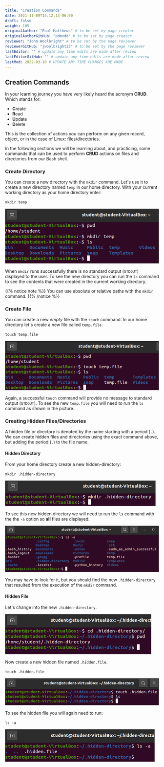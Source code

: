 ```yaml
---
title: "Creation Commands"
date: 2021-11-09T15:12:13-06:00
draft: false
weight: 105
originalAuthor: "Paul Matthews" # to be set by page creator
originalAuthorGitHub: "pdmxdd" # to be set by page creator
reviewer: "John Woolbright" # to be set by the page reviewer
reviewerGitHub: "jwoolbright23" # to be set by the page reviewer
lastEditor: "" # update any time edits are made after review
lastEditorGitHub: "" # update any time edits are made after review
lastMod: 2022-03-10 # UPDATE ANY TIME CHANGES ARE MADE
---
```


## Creation Commands

In your learning journey you have very likely heard the acronym **CRUD**. Which stands for:

- **C**reate
- **R**ead
- **U**pdate
- **D**elete

This is the collection of actions you can perform on any given record, object, or in the case of Linux: files/directories.

In the following sections we will be learning about, and practicing, some commands that can be used to perform **CRUD** actions on files and directories from our Bash shell.

### Create Directory

You can create a new directory with the `mkdir` command. Let's use it to create a new directory named `temp` in our home directory. With your current working directory as your home directory enter:

`mkdir temp`

![mkdir temp](pictures/mkdir-temp.png?classes=border)

When `mkdir` runs successfully there is no standard output (`STDOUT`) displayed to the user. To see the new directory you can run the `ls` command to see the contents that were created in the current working directory.

{{% notice note %}}
You can use absolute or relative paths with the `mkdir` command.
{{% /notice %}}

### Create File

You can create a new *empty* file with the `touch` command. In our home directory let's create a new file called `temp.file`.

`touch temp.file`

![touch temp.file](pictures/touch-temp-file.png?classes=border)

Again, a successful `touch` command will provide no message to standard output (`STDOUT`). To see the new `temp.file` you will need to run the `ls` command as shown in the picture.

### Creating Hidden Files/Directories

A hidden file or directory is denoted by the name starting with a period (`.`). We can create hidden files and directories using the exact command above, but adding the period (`.`) to the file name.

#### Hidden Directory

From your home directory create a new hidden-directory:

`mkdir .hidden-directory`

![mkdir .hidden-directory](pictures/mkdir-hidden-directory.png?classes=border)

To see this new hidden directory we will need to run the `ls` command with the the `-a` option so **all** files are displayed.

![ls -a](pictures/ls-hidden-directory.png?classes=border)

You may have to look for it, but you should find the new `.hidden-directory` that resulted from the execution of the `mkdir` command.

#### Hidden File

Let's change into the new `.hidden-directory`.

![cd .hidden-directory](pictures/cd-hidden-directory.png?classes=border)

Now create a new hidden file named `.hidden.file`.

`touch .hidden.file`

![touch .hidden.file](pictures/touch-hidden-file.png?classes=border)

To see the hidden file you will again need to run:

`ls -a`

![ls -a](pictures/ls-hidden-file.png?classes=border)